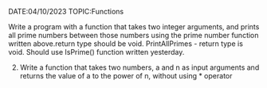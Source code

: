 DATE:04/10/2023     TOPIC:Functions

Write a program with a function that takes two integer arguments, and prints all prime numbers between those numbers using the prime number function written above.return type should be void.
PrintAllPrimes - return type is void. Should use IsPrime() function written yesterday.


2) Write a function that takes two numbers, a and n as input arguments and returns the value of a to the power of n, without using * operator

